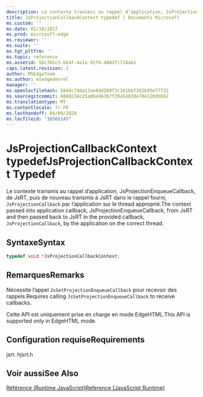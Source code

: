 ```yaml
---
description: Le contexte transmis au rappel d’application, JsProjectionEnqueueCallback, de JsRT, puis de nouveau transmis à JsRT dans le rappel fourni, `JsProjectionCallback` par l’application sur le thread approprié.
title: JsProjectionCallbackContext typedef | Documents Microsoft
ms.custom: ''
ms.date: 01/18/2017
ms.prod: microsoft-edge
ms.reviewer: ''
ms.suite: ''
ms.tgt_pltfrm: ''
ms.topic: reference
ms.assetid: 50c705c5-664f-4a1a-92f6-4882fc718ab1
caps.latest.revision: 2
author: MSEdgeTeam
ms.author: msedgedevrel
manager: ''
ms.openlocfilehash: 58d4c74da13ae0dd269f3c101bbf3d2b95e77732
ms.sourcegitcommit: 6860234c25a8be863b7f29a54838e78e120dbb62
ms.translationtype: MT
ms.contentlocale: fr-FR
ms.lasthandoff: 04/09/2020
ms.locfileid: "10565145"
---
```

# <span data-ttu-id="c851c-103">JsProjectionCallbackContext typedef</span><span class="sxs-lookup"><span data-stu-id="c851c-103">JsProjectionCallbackContext Typedef</span></span>
<span data-ttu-id="c851c-104">Le contexte transmis au rappel d’application, JsProjectionEnqueueCallback, de JsRT, puis de nouveau transmis à JsRT dans le rappel fourni, `JsProjectionCallback` par l’application sur le thread approprié.</span><span class="sxs-lookup"><span data-stu-id="c851c-104">The context passed into application callback, JsProjectionEnqueueCallback, from JsRT and then passed back to JsRT in the provided callback, `JsProjectionCallback`, by the application on the correct thread.</span></span>  
  
## <span data-ttu-id="c851c-105">Syntaxe</span><span class="sxs-lookup"><span data-stu-id="c851c-105">Syntax</span></span>  
  
```cpp  
typedef void *JsProjectionCallbackContext;  
```  
  
## <span data-ttu-id="c851c-106">Remarques</span><span class="sxs-lookup"><span data-stu-id="c851c-106">Remarks</span></span>  
 <span data-ttu-id="c851c-107">Nécessite l’appel `JsSetProjectionEnqueueCallback` pour recevoir des rappels.</span><span class="sxs-lookup"><span data-stu-id="c851c-107">Requires calling `JsSetProjectionEnqueueCallback` to receive callbacks.</span></span>  
  
 <span data-ttu-id="c851c-108">Cette API est uniquement prise en charge en mode EdgeHTML.</span><span class="sxs-lookup"><span data-stu-id="c851c-108">This API is supported only in EdgeHTML mode.</span></span>  
  
## <span data-ttu-id="c851c-109">Configuration requise</span><span class="sxs-lookup"><span data-stu-id="c851c-109">Requirements</span></span>  
 <span data-ttu-id="c851c-110">jsrt. h</span><span class="sxs-lookup"><span data-stu-id="c851c-110">jsrt.h</span></span>  
  
## <span data-ttu-id="c851c-111">Voir aussi</span><span class="sxs-lookup"><span data-stu-id="c851c-111">See Also</span></span>  
 [<span data-ttu-id="c851c-112">Référence (Runtime JavaScript)</span><span class="sxs-lookup"><span data-stu-id="c851c-112">Reference (JavaScript Runtime)</span></span>](../chakra-hosting/reference-javascript-runtime.md)